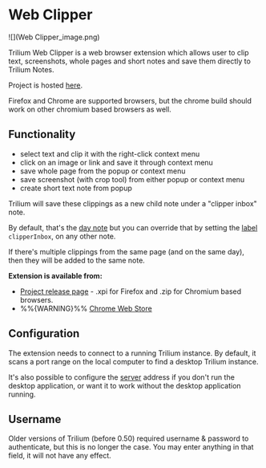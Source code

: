 # Web Clipper
![](Web Clipper_image.png)

Trilium Web Clipper is a web browser extension which allows user to clip text, screenshots, whole pages and short notes and save them directly to Trilium Notes.

Project is hosted [here](https://github.com/TriliumNext/web-clipper).

Firefox and Chrome are supported browsers, but the chrome build should work on other chromium based browsers as well.

## Functionality

*   select text and clip it with the right-click context menu
*   click on an image or link and save it through context menu
*   save whole page from the popup or context menu
*   save screenshot (with crop tool) from either popup or context menu
*   create short text note from popup

Trilium will save these clippings as a new child note under a "clipper inbox" note.

By default, that's the [day note](../Advanced%20Usage/Advanced%20Showcases/Day%20Notes.md) but you can override that by setting the [label](../Advanced%20Usage/Attributes.md) `clipperInbox`, on any other note.

If there's multiple clippings from the same page (and on the same day), then they will be added to the same note.

**Extension is available from:**

*   [Project release page](https://github.com/TriliumNext/web-clipper/releases) - .xpi for Firefox and .zip for Chromium based browsers.
*   %%{WARNING}%% [Chrome Web Store](https://chromewebstore.google.com/detail/trilium-web-clipper/dfhgmnfclbebfobmblelddiejjcijbjm)

## Configuration

The extension needs to connect to a running Trilium instance. By default, it scans a port range on the local computer to find a desktop Trilium instance.

It's also possible to configure the [server](Server%20Installation.md) address if you don't run the desktop application, or want it to work without the desktop application running.

## Username

Older versions of Trilium (before 0.50) required username & password to authenticate, but this is no longer the case. You may enter anything in that field, it will not have any effect.